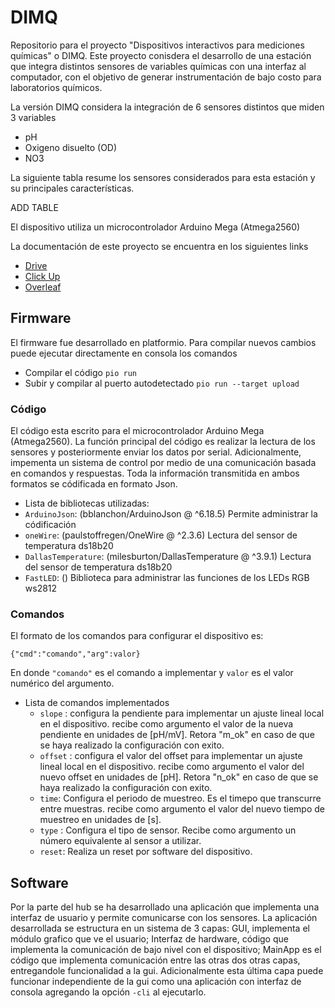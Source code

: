 # DIMQ
Repositorio para el proyecto "Dispositivos interactivos para mediciones químicas" o  DIMQ. Este proyecto conisdera el desarrollo de una estación que integra distintos sensores de variables químicas con una interfaz al computador, con el objetivo de generar instrumentación de bajo costo para laboratorios químicos.

La versión DIMQ considera la integración de 6 sensores distintos que miden 3 variables
- pH
- Oxigeno disuelto (OD)
- NO3

La siguiente tabla resume los sensores considerados para esta estación y su principales características.

ADD TABLE

El dispositivo utiliza un microcontrolador Arduino Mega (Atmega2560)

La documentación de este proyecto se encuentra en los siguientes links
- [Drive]()
- [Click Up](https://app.clickup.com/30934223/v/li/157006335)
- [Overleaf]()

## Firmware
El firmware fue desarrollado en platformio. Para compilar nuevos cambios puede ejecutar directamente en consola los comandos 
- Compilar el código
`pio run`
- Subir y compilar al puerto autodetectado
`pio run --target upload`

### Código
El código esta escrito para el microcontrolador Arduino Mega (Atmega2560). La función principal del código es realizar la lectura de los sensores y posteriormente enviar los datos por serial. Adicionalmente, impementa un sistema de control por medio de una comunicación basada en comandos y respuestas. 
Toda la información transmitida en ambos formatos se códificada en formato Json. 
 - Lista de bibliotecas utilizadas:
  - `ArduinoJson`: (bblanchon/ArduinoJson @ ^6.18.5) Permite administrar la códificación 
  - `oneWire`: (paulstoffregen/OneWire @ ^2.3.6) Lectura del sensor de temperatura ds18b20
  - `DallasTemperature`: (milesburton/DallasTemperature @ ^3.9.1) Lectura del sensor de temperatura ds18b20
  - `FastLED`: () Biblioteca para administrar las funciones de los LEDs RGB ws2812

### Comandos
El formato de los comandos para configurar el dispositivo es: 

`{"cmd":"comando","arg":valor}`

En donde `"comando"` es el comando a implementar y `valor` es el valor numérico del argumento.

- Lista de comandos implementados
  - `slope` : configura la pendiente para implementar un ajuste lineal local en el dispositivo. recibe como argumento el valor de la nueva pendiente en unidades de [pH/mV]. Retora "m_ok" en caso de que se haya realizado la configuración con exito.
  - `offset` : configura el valor del offset para implementar un ajuste lineal local en el dispositivo. recibe como argumento el valor del nuevo offset en unidades de [pH]. Retora "n_ok" en caso de que se haya realizado la configuración con exito.
  - `time`: Configura el periodo de muestreo. Es el timepo que transcurre entre muestras. recibe como argumento el valor del nuevo tiempo de muestreo en unidades de [s].
  - `type` : Configura el tipo de sensor. Recibe como argumento un número equivalente al sensor a utilizar.
  - `reset`: Realiza un reset por software del dispositivo.


## Software
Por la parte del hub se ha desarrollado una aplicación que implementa una interfaz de usuario y permite comunicarse con los sensores. La aplicación desarrollada se estructura en un sistema de 3 capas: GUI, implementa el módulo grafico que ve el usuario; Interfaz de hardware, código que implementa la comunicación de bajo nivel con el dispositivo; MainApp es el código que implementa comunicación entre las otras dos otras capas, entregandole funcionalidad a la gui. Adicionalmente esta última capa puede funcionar independiente de la gui como una aplicación con interfaz de consola agregando la opción `-cli` al ejecutarlo. 
